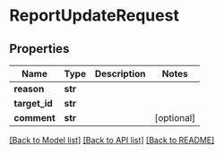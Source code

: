 # ReportUpdateRequest

## Properties
Name | Type | Description | Notes
------------ | ------------- | ------------- | -------------
**reason** | **str** |  | 
**target_id** | **str** |  | 
**comment** | **str** |  | [optional] 

[[Back to Model list]](../README.md#documentation-for-models) [[Back to API list]](../README.md#documentation-for-api-endpoints) [[Back to README]](../README.md)


